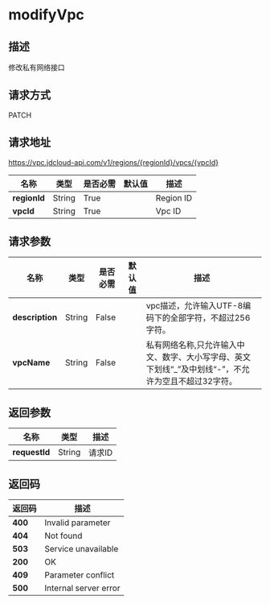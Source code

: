 # modifyVpc


## 描述
修改私有网络接口

## 请求方式
PATCH

## 请求地址
https://vpc.jdcloud-api.com/v1/regions/{regionId}/vpcs/{vpcId}

|名称|类型|是否必需|默认值|描述|
|---|---|---|---|---|
|**regionId**|String|True||Region ID|
|**vpcId**|String|True||Vpc ID|

## 请求参数
|名称|类型|是否必需|默认值|描述|
|---|---|---|---|---|
|**description**|String|False||vpc描述，允许输入UTF-8编码下的全部字符，不超过256字符。|
|**vpcName**|String|False||私有网络名称,只允许输入中文、数字、大小写字母、英文下划线“_”及中划线“-”，不允许为空且不超过32字符。|


## 返回参数
|名称|类型|描述|
|---|---|---|
|**requestId**|String|请求ID|



## 返回码
|返回码|描述|
|---|---|
|**400**|Invalid parameter|
|**404**|Not found|
|**503**|Service unavailable|
|**200**|OK|
|**409**|Parameter conflict|
|**500**|Internal server error|
